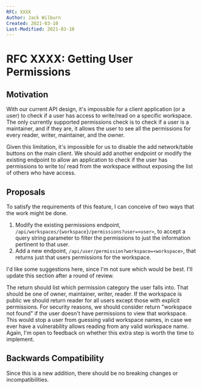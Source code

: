 ```yaml
---
RFC: XXXX
Author: Jack Wilburn
Created: 2021-03-10
Last-Modified: 2021-03-10
---
```


# RFC XXXX: Getting User Permissions

## Motivation

With our current API design, it's impossible for a client application (or a
user) to check if a user has access to write/read on a specific workspace. The
only currently supported permissions check is to check if a user is a maintainer,
and if they are, it allows the user to see all the permissions for every reader,
writer, maintainer, and the owner.

Given this limitation, it's impossible for us to disable the add network/table
buttons on the main client. We should add another endpoint or modify the existing
endpoint to allow an application to check if the user has permissions to write to/
read from the workspace without exposing the list of others who have access.

## Proposals

To satisfy the requirements of this feature, I can conceive of two ways that the work
might be done. 

1. Modify the existing permissions endpoint, `/api/workspaces/{workspace}/permissions?user=<user>`, to accept a query string parameter to filter the permissions to just the information pertinent to that user.
2. Add a new endpoint, `/api/user/permission?workspace=<workspace>`, that returns just that users permissions for the workspace.

I'd like some suggestions here, since I'm not sure which would be best. I'll
update this section after a round of review.

The return should list which permission category the user falls into. That should be 
one of owner, maintainer, writer, reader. If the workspace is public we should return 
reader for all users except those with explicit permissions. For security reasons,
we should consider return "workspace not found" if the user doesn't have permissions
to view that workspace. This would stop a user from guessing valid workspace names,
in case we ever have a vulnerability allows reading from any valid workspace name.
Again, I'm open to feedback on whether this extra step is worth the time to implement.

## Backwards Compatibility

Since this is a new addition, there should be no breaking changes or incompatibilities.
